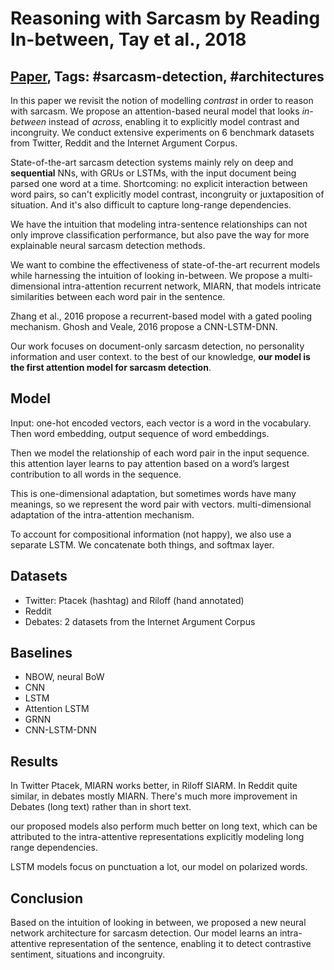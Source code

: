 # Reasoning with Sarcasm by Reading In-between, Tay et al., 2018

## [Paper](https://www.aclweb.org/anthology/P18-1093/), Tags: \#sarcasm-detection, \#architectures

In this paper we revisit the notion of modelling *contrast* in order to reason with sarcasm. We propose an attention-based neural model that looks *in-between* instead of *across*, enabling it to explicitly model contrast and incongruity. We conduct extensive experiments on 6 benchmark datasets from Twitter, Reddit and the Internet Argument Corpus.

State-of-the-art sarcasm detection systems mainly rely on deep and **sequential** NNs, with GRUs or LSTMs, with the input document being parsed one word at a time. Shortcoming: no explicit interaction between word pairs, so can't explicitly model contrast, incongruity or juxtaposition of situation. And it's also difficult to capture long-range dependencies.

We have the intuition that modeling intra-sentence relationships can not only improve classification performance, but also pave the way for more explainable neural sarcasm detection methods.

We want to combine the effectiveness of state-of-the-art recurrent models while harnessing the intuition of looking in-between. We propose a multi-dimensional intra-attention recurrent network, MIARN, that models intricate similarities between each word pair in the sentence.

Zhang et al., 2016 propose a recurrent-based model with a gated pooling mechanism. Ghosh and Veale, 2016 propose a CNN-LSTM-DNN.

Our work focuses on document-only sarcasm detection, no personality information and user context. to the best of our knowledge, **our model is the first attention model for sarcasm detection**.

## Model

Input: one-hot encoded vectors, each vector is a word in the vocabulary. Then word embedding, output sequence of word embeddings.

Then we model the relationship of each word pair in the input sequence. this attention layer learns to pay attention based on a word’s largest contribution to all words in the sequence.

This is one-dimensional adaptation, but sometimes words have many meanings, so we represent the word pair with vectors. multi-dimensional adaptation of the intra-attention mechanism.

To account for compositional information (not happy), we also use a separate LSTM. We concatenate both things, and softmax layer.

## Datasets

* Twitter: Ptacek (hashtag) and Riloff (hand annotated)
* Reddit
* Debates: 2 datasets from the Internet Argument Corpus

## Baselines

* NBOW, neural BoW
* CNN
* LSTM
* Attention LSTM
* GRNN
* CNN-LSTM-DNN

## Results

In Twitter Ptacek, MIARN works better, in Riloff SIARM. In Reddit quite similar, in debates mostly MIARN. There's much more improvement in Debates (long text) rather than in short text.

our proposed models also perform much better on long text, which can be attributed to the intra-attentive representations explicitly modeling long range dependencies.

LSTM models focus on punctuation a lot, our model on polarized words.

## Conclusion

Based on the intuition of looking in between, we proposed a new neural network architecture for sarcasm detection. Our model learns an intra-attentive representation of the sentence, enabling it to detect contrastive sentiment, situations and incongruity.